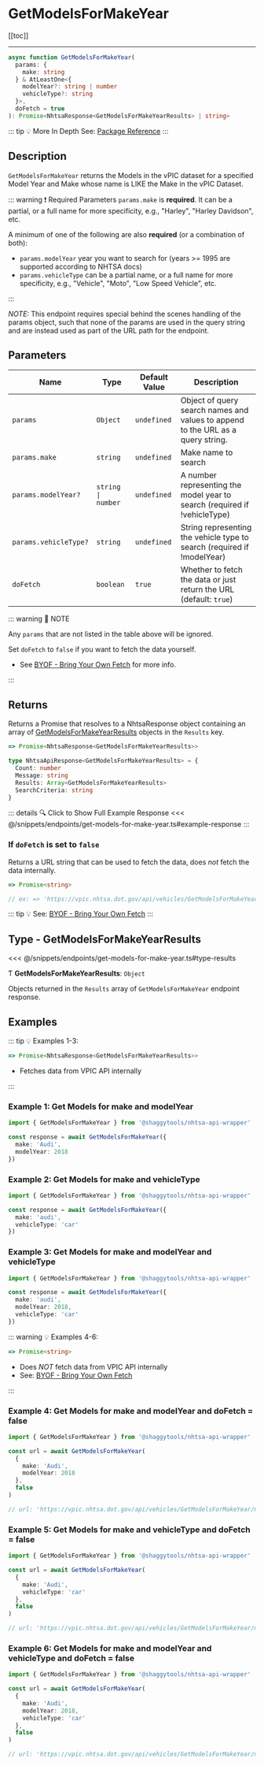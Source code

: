 # GetModelsForMakeYear

[[toc]]

---

```typescript
async function GetModelsForMakeYear(
  params: {
    make: string
  } & AtLeastOne<{
    modelYear?: string | number
    vehicleType?: string
  }>,
  doFetch = true
): Promise<NhtsaResponse<GetModelsForMakeYearResults> | string>
```

::: tip :bulb: More In Depth
See: [Package Reference](../typedoc/modules/api_endpoints_GetModelsForMakeYear.md)
:::

## Description

`GetModelsForMakeYear` returns the Models in the vPIC dataset for a specified Model Year and
Make whose name is LIKE the Make in the vPIC Dataset.

::: warning :exclamation: Required Parameters
`params.make` is **required**. It can be a partial, or a full name for more specificity, e.g.,
"Harley", "Harley Davidson", etc.

A minimum of one of the following are also **required** (or a combination of both):

- `params.modelYear` year you want to search for (years >= 1995 are supported according to NHTSA
  docs)
- `params.vehicleType` can be a partial name, or a full name for more specificity, e.g.,
  "Vehicle", "Moto", "Low Speed Vehicle", etc.

:::

_NOTE:_ This endpoint requires special behind the scenes handling of the params object, such that
none of the params are used in the query string and are instead used as part of the URL path for the
endpoint.

## Parameters

| Name                  | Type               | Default Value | Description                                                                     |
| --------------------- | ------------------ | ------------- | ------------------------------------------------------------------------------- |
| `params`              | `Object`           | `undefined`   | Object of query search names and values to append to the URL as a query string. |
| `params.make`         | `string`           | `undefined`   | Make name to search                                                             |
| `params.modelYear?`   | `string \| number` | `undefined`   | A number representing the model year to search (required if !vehicleType)       |
| `params.vehicleType?` | `string`           | `undefined`   | String representing the vehicle type to search (required if !modelYear)         |
| `doFetch`             | `boolean`          | `true`        | Whether to fetch the data or just return the URL (default: `true`)              |

::: warning 📝 NOTE

Any `params` that are not listed in the table above will be ignored.

Set `doFetch` to `false` if you want to fetch the data yourself.

- See [BYOF - Bring Your Own Fetch](../guide/bring-your-own-fetch.md#option-1-set-dofetch-to-false)
  for more info.

:::

## Returns

Returns a Promise that resolves to a NhtsaResponse object containing an array of
[GetModelsForMakeYearResults](#type-getmodelsformakeyearresults) objects in the
`Results` key.

```typescript
=> Promise<NhtsaResponse<GetModelsForMakeYearResults>>
```

```typescript
type NhtsaApiResponse<GetModelsForMakeYearResults> = {
  Count: number
  Message: string
  Results: Array<GetModelsForMakeYearResults>
  SearchCriteria: string
}
```

::: details :mag: Click to Show Full Example Response
<<< @/snippets/endpoints/get-models-for-make-year.ts#example-response
:::

### If `doFetch` is set to `false`

Returns a URL string that can be used to fetch the data, does _not_ fetch the data internally.

```typescript
=> Promise<string>

// ex: => 'https://vpic.nhtsa.dot.gov/api/vehicles/GetModelsForMakeYear/make/audi/modelyear/2018/vehicleType/car?format=json'
```

::: tip :bulb: See: [BYOF - Bring Your Own Fetch](../guide/bring-your-own-fetch.md#option-1-set-dofetch-to-false)
:::

## Type - GetModelsForMakeYearResults

<<< @/snippets/endpoints/get-models-for-make-year.ts#type-results

Ƭ **GetModelsForMakeYearResults**: `Object`

Objects returned in the `Results` array of `GetModelsForMakeYear` endpoint response.

## Examples

::: tip :bulb: Examples 1-3:

```typescript
=> Promise<NhtsaResponse<GetModelsForMakeYearResults>>
```

- Fetches data from VPIC API internally

:::

### Example 1: Get Models for make and modelYear

```ts
import { GetModelsForMakeYear } from '@shaggytools/nhtsa-api-wrapper'

const response = await GetModelsForMakeYear({
  make: 'Audi',
  modelYear: 2018
})
```

### Example 2: Get Models for make and vehicleType

```ts
import { GetModelsForMakeYear } from '@shaggytools/nhtsa-api-wrapper'

const response = await GetModelsForMakeYear({
  make: 'audi',
  vehicleType: 'car'
})
```

### Example 3: Get Models for make and modelYear and vehicleType

```ts
import { GetModelsForMakeYear } from '@shaggytools/nhtsa-api-wrapper'

const response = await GetModelsForMakeYear({
  make: 'audi',
  modelYear: 2018,
  vehicleType: 'car'
})
```

::: warning :bulb: Examples 4-6:

```typescript
=> Promise<string>
```

- Does _NOT_ fetch data from VPIC API internally
- See: [BYOF - Bring Your Own Fetch](../guide/bring-your-own-fetch.md#option-1-set-dofetch-to-false)

:::

### Example 4: Get Models for make and modelYear and doFetch = false

```ts
import { GetModelsForMakeYear } from '@shaggytools/nhtsa-api-wrapper'

const url = await GetModelsForMakeYear(
  {
    make: 'Audi',
    modelYear: 2018
  },
  false
)

// url: 'https://vpic.nhtsa.dot.gov/api/vehicles/GetModelsForMakeYear/make/Audi/modelyear/2018?format=json'
```

### Example 5: Get Models for make and vehicleType and doFetch = false

```ts
import { GetModelsForMakeYear } from '@shaggytools/nhtsa-api-wrapper'

const url = await GetModelsForMakeYear(
  {
    make: 'Audi',
    vehicleType: 'car'
  },
  false
)

// url: 'https://vpic.nhtsa.dot.gov/api/vehicles/GetModelsForMakeYear/makeId/Audi/vehicleType/car?format=json'
```

### Example 6: Get Models for make and modelYear and vehicleType and doFetch = false

```ts
import { GetModelsForMakeYear } from '@shaggytools/nhtsa-api-wrapper'

const url = await GetModelsForMakeYear(
  {
    make: 'Audi',
    modelYear: 2018,
    vehicleType: 'car'
  },
  false
)

// url: 'https://vpic.nhtsa.dot.gov/api/vehicles/GetModelsForMakeYear/make/Audi/modelyear/2018/vehicleType/car?format=json'
```
